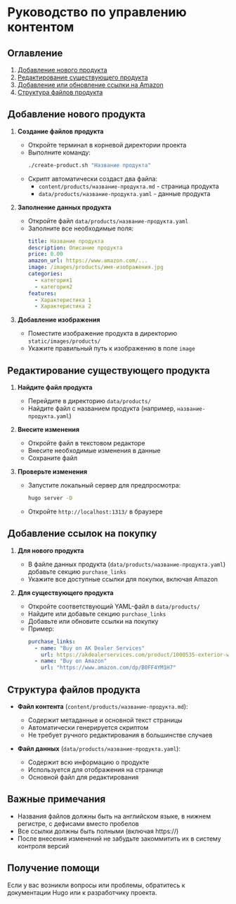 # Руководство по управлению контентом

## Оглавление
1. [Добавление нового продукта](#добавление-нового-продукта)
2. [Редактирование существующего продукта](#редактирование-существующего-продукта)
3. [Добавление или обновление ссылки на Amazon](#добавление-ссылки-на-amazon)
4. [Структура файлов продукта](#структура-файлов-продукта)

## Добавление нового продукта

1. **Создание файлов продукта**
   - Откройте терминал в корневой директории проекта
   - Выполните команду:
     ```bash
     ./create-product.sh "Название продукта"
     ```
   - Скрипт автоматически создаст два файла:
     - `content/products/название-продукта.md` - страница продукта
     - `data/products/название-продукта.yaml` - данные продукта

2. **Заполнение данных продукта**
   - Откройте файл `data/products/название-продукта.yaml`
   - Заполните все необходимые поля:
     ```yaml
     title: Название продукта
     description: Описание продукта
     price: 0.00
     amazon_url: https://www.amazon.com/...
     image: /images/products/имя-изображения.jpg
     categories:
       - категория1
       - категория2
     features:
       - Характеристика 1
       - Характеристика 2
     ```

3. **Добавление изображения**
   - Поместите изображение продукта в директорию `static/images/products/`
   - Укажите правильный путь к изображению в поле `image`

## Редактирование существующего продукта

1. **Найдите файл продукта**
   - Перейдите в директорию `data/products/`
   - Найдите файл с названием продукта (например, `название-продукта.yaml`)

2. **Внесите изменения**
   - Откройте файл в текстовом редакторе
   - Внесите необходимые изменения в данные
   - Сохраните файл

3. **Проверьте изменения**
   - Запустите локальный сервер для предпросмотра:
     ```bash
     hugo server -D
     ```
   - Откройте `http://localhost:1313/` в браузере

## Добавление ссылок на покупку

1. **Для нового продукта**
   - В файле данных продукта (`data/products/название-продукта.yaml`) добавьте секцию `purchase_links`
   - Укажите все доступные ссылки для покупки, включая Amazon

2. **Для существующего продукта**
   - Откройте соответствующий YAML-файл в `data/products/`
   - Найдите или добавьте секцию `purchase_links`
   - Добавьте или обновите ссылки на покупку
   - Пример:
     ```yaml
     purchase_links:
       - name: "Buy on AK Dealer Services"
         url: https://akdealerservices.com/product/1000535-exterior-window-sticker-blank
       - name: "Buy on Amazon"
         url: "https://www.amazon.com/dp/B0FF4YM1H7"
     ```

## Структура файлов продукта

- **Файл контента** (`content/products/название-продукта.md`):
  - Содержит метаданные и основной текст страницы
  - Автоматически генерируется скриптом
  - Не требует ручного редактирования в большинстве случаев

- **Файл данных** (`data/products/название-продукта.yaml`):
  - Содержит всю информацию о продукте
  - Используется для отображения на странице
  - Основной файл для редактирования

## Важные примечания

- Названия файлов должны быть на английском языке, в нижнем регистре, с дефисами вместо пробелов
- Все ссылки должны быть полными (включая https://)
- После внесения изменений не забудьте закоммитить их в систему контроля версий

## Получение помощи

Если у вас возникли вопросы или проблемы, обратитесь к документации Hugo или к разработчику проекта.
